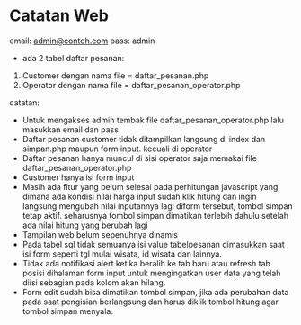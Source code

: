 # Catatan Web
email: admin@contoh.com
pass: admin

- ada 2 tabel daftar pesanan:
1. Customer dengan nama file = daftar_pesanan.php
2. Operator dengan nama file = daftar_pesanan_operator.php

catatan:
- Untuk mengakses admin tembak file daftar_pesanan_operator.php lalu masukkan email dan pass
- Daftar pesanan customer tidak ditampilkan langsung di index dan simpan.php maupun form input. kecuali di operator
- Daftar pesanan hanya muncul di sisi operator saja memakai file daftar_pesanan_operator.php
- Customer hanya isi form input
- Masih ada fitur yang belum selesai pada perhitungan javascript yang dimana ada kondisi nilai harga input sudah klik hitung dan
  ingin langsung mengubah nilai inputannya lagi diform tersebut, tombol simpan tetap aktif. seharusnya tombol simpan dimatikan terlebih dahulu setelah ada nilai hitung yang berubah lagi
- Tampilan web belum sepenuhnya dinamis
- Pada tabel sql tidak semuanya isi value tabelpesanan dimasukkan saat isi form seperti tgl mulai wisata, id wisata dan lainnya.
- Tidak ada notifikasi alert ketika beralih ke tab baru atau refresh tab posisi dihalaman form input untuk mengingatkan user data yang telah diisi sebagian pada kolom akan hilang.
- Form edit sudah bisa dimatikan tombol simpan, jika ada perubahan data pada saat pengisian berlangsung dan harus diklik tombol hitung agar tombol simpan menyala.
